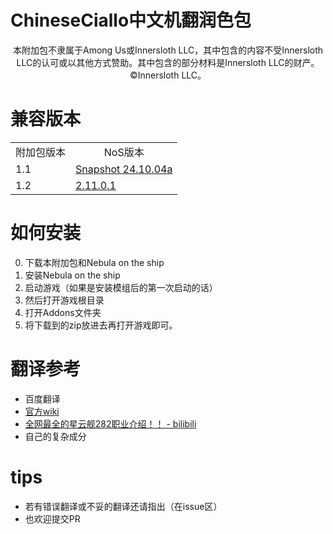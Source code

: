 # ChineseCiallo中文机翻润色包

<p align="center">
本附加包不隶属于Among Us或Innersloth LLC，其中包含的内容不受Innersloth LLC的认可或以其他方式赞助。其中包含的部分材料是Innersloth LLC的财产。©Innersloth LLC。
</p>

# 兼容版本
<table>
    <tr align="center">
        <td>附加包版本</td>
        <td>NoS版本</td>
    </tr>
    <tr>
        <td>1.1</td>
        <td><a href="https://github.com/Dolly1016/Nebula/releases/tag/s%2CSnapshot_24.10.04a%2C105%2C1225">Snapshot 24.10.04a</a></td>  
    </tr>
    <tr>
        <td>1.2</td>
        <td><a href="https://github.com/Dolly1016/Nebula/releases/tag/v%2Cv2.11.0.1%2C105%2C1231">2.11.0.1</a></td>  
    </tr>
</table>

# 如何安装

0. 下载本附加包和Nebula on the ship
1. 安装Nebula on the ship
2. 启动游戏（如果是安装模组后的第一次启动的话）
3. 然后打开游戏根目录
4. 打开Addons文件夹
5. 将下载到的zip放进去再打开游戏即可。

# 翻译参考

- 百度翻译
- [官方wiki](https://dolly1016.github.io/NebulaWiki/index.html)
- [全网最全的星云舰282职业介绍！！ - bilibili](https://www.bilibili.com/video/BV1yFn9eNE5Y/)
- 自己的复杂成分

# tips

- 若有错误翻译或不妥的翻译还请指出（在issue区）
- 也欢迎提交PR